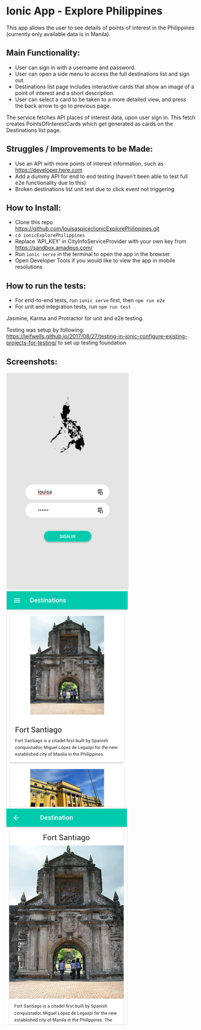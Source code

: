 Ionic App - Explore Philippines
=================

This app allows the user to see details of points of interest in the Philippines (currently only available data is in Manila).

Main Functionality:
-----
* User can sign in with a username and password.
* User can open a side menu to access the full destinations list and sign out.
* Destinations list page includes interactive cards that show an image of a point of interest and a short description.
* User can select a card to be taken to a more detailed view, and press the back arrow to go to previous page.

The service fetches API places of interest data, upon user sign in.
This fetch creates PointsOfInterestCards which get generated as cards on the Destinations list page.

Struggles / Improvements to be Made:
-----
* Use an API with more points of interest information, such as https://developer.here.com
* Add a dummy API for end to end testing (haven't been able to test full e2e functionality due to this)
* Broken destinations list unit test due to click event not triggering

How to Install:
-----
* Clone this repo https://github.com/louisaspicer/ionicExplorePhilippines.git
* `cd ionicExplorePhilippines`
* Replace 'API_KEY' in CityInfoServiceProvider with your own key from https://sandbox.amadeus.com/
* Run `ionic serve` in the terminal to open the app in the browser
* Open Developer Tools if you would like to view the app in mobile resolutions

How to run the tests:
-----
* For end-to-end tests, run `ionic serve` first, then `npm run e2e`
* For unit and integration tests, run `npm run test`

Jasmine, Karma and Protractor for unit and e2e testing.

Testing was setup by following: https://leifwells.github.io/2017/08/27/testing-in-ionic-configure-existing-projects-for-testing/ to set up testing foundation

Screenshots:
-----
![alt text](./src/assets/imgs/sign-in-page.png)
![alt text](./src/assets/imgs/destinations-list.png)
![alt text](./src/assets/imgs/detail-view.png)
